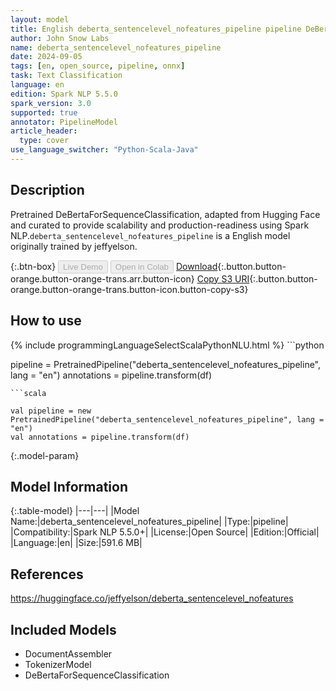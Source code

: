 ```yaml
---
layout: model
title: English deberta_sentencelevel_nofeatures_pipeline pipeline DeBertaForSequenceClassification from jeffyelson
author: John Snow Labs
name: deberta_sentencelevel_nofeatures_pipeline
date: 2024-09-05
tags: [en, open_source, pipeline, onnx]
task: Text Classification
language: en
edition: Spark NLP 5.5.0
spark_version: 3.0
supported: true
annotator: PipelineModel
article_header:
  type: cover
use_language_switcher: "Python-Scala-Java"
---
```


## Description

Pretrained DeBertaForSequenceClassification, adapted from Hugging Face and curated to provide scalability and production-readiness using Spark NLP.`deberta_sentencelevel_nofeatures_pipeline` is a English model originally trained by jeffyelson.

{:.btn-box}
<button class="button button-orange" disabled>Live Demo</button>
<button class="button button-orange" disabled>Open in Colab</button>
[Download](https://s3.amazonaws.com/auxdata.johnsnowlabs.com/public/models/deberta_sentencelevel_nofeatures_pipeline_en_5.5.0_3.0_1725562075716.zip){:.button.button-orange.button-orange-trans.arr.button-icon}
[Copy S3 URI](s3://auxdata.johnsnowlabs.com/public/models/deberta_sentencelevel_nofeatures_pipeline_en_5.5.0_3.0_1725562075716.zip){:.button.button-orange.button-orange-trans.button-icon.button-copy-s3}

## How to use



<div class="tabs-box" markdown="1">
{% include programmingLanguageSelectScalaPythonNLU.html %}
```python

pipeline = PretrainedPipeline("deberta_sentencelevel_nofeatures_pipeline", lang = "en")
annotations =  pipeline.transform(df)   

```
```scala

val pipeline = new PretrainedPipeline("deberta_sentencelevel_nofeatures_pipeline", lang = "en")
val annotations = pipeline.transform(df)

```
</div>

{:.model-param}
## Model Information

{:.table-model}
|---|---|
|Model Name:|deberta_sentencelevel_nofeatures_pipeline|
|Type:|pipeline|
|Compatibility:|Spark NLP 5.5.0+|
|License:|Open Source|
|Edition:|Official|
|Language:|en|
|Size:|591.6 MB|

## References

https://huggingface.co/jeffyelson/deberta_sentencelevel_nofeatures

## Included Models

- DocumentAssembler
- TokenizerModel
- DeBertaForSequenceClassification